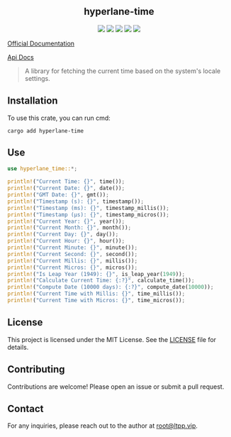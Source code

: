 <center>

## hyperlane-time

[![](https://img.shields.io/crates/v/hyperlane-time.svg)](https://crates.io/crates/hyperlane-time)
[![](https://img.shields.io/crates/d/hyperlane-time.svg)](https://img.shields.io/crates/d/hyperlane-time.svg)
[![](https://docs.rs/hyperlane-time/badge.svg)](https://docs.rs/hyperlane-time)
[![](https://github.com/crates-dev/hyperlane-time/workflows/Rust/badge.svg)](https://github.com/crates-dev/hyperlane-time/actions?query=workflow:Rust)
[![](https://img.shields.io/crates/l/hyperlane-time.svg)](./LICENSE)

</center>

[Official Documentation](https://docs.ltpp.vip/hyperlane-time/)

[Api Docs](https://docs.rs/hyperlane-time/latest/hyperlane_time/)

> A library for fetching the current time based on the system's locale settings.

## Installation

To use this crate, you can run cmd:

```shell
cargo add hyperlane-time
```

## Use

```rust
use hyperlane_time::*;

println!("Current Time: {}", time());
println!("Current Date: {}", date());
println!("GMT Date: {}", gmt());
println!("Timestamp (s): {}", timestamp());
println!("Timestamp (ms): {}", timestamp_millis());
println!("Timestamp (μs): {}", timestamp_micros());
println!("Current Year: {}", year());
println!("Current Month: {}", month());
println!("Current Day: {}", day());
println!("Current Hour: {}", hour());
println!("Current Minute: {}", minute());
println!("Current Second: {}", second());
println!("Current Millis: {}", millis());
println!("Current Micros: {}", micros());
println!("Is Leap Year (1949): {}", is_leap_year(1949));
println!("Calculate Current Time: {:?}", calculate_time());
println!("Compute Date (10000 days): {:?}", compute_date(10000));
println!("Current Time with Millis: {}", time_millis());
println!("Current Time with Micros: {}", time_micros());
```

## License

This project is licensed under the MIT License. See the [LICENSE](LICENSE) file for details.

## Contributing

Contributions are welcome! Please open an issue or submit a pull request.

## Contact

For any inquiries, please reach out to the author at [root@ltpp.vip](mailto:root@ltpp.vip).
